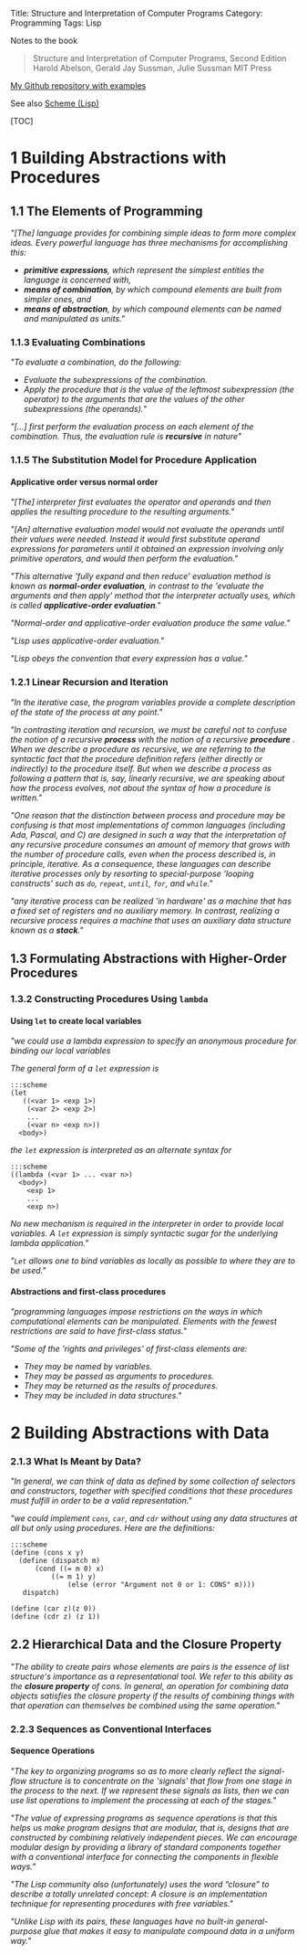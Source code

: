 Title: Structure and Interpretation of Computer Programs
Category: Programming
Tags: Lisp

Notes to the book
> Structure and Interpretation of Computer Programs, Second Edition
> Harold Abelson, Gerald Jay Sussman, Julie Sussman
> MIT Press


[My Github repository with examples](https://github.com/LukasWoodtli/SchemeCourse)

See also [Scheme (Lisp)]({filename}/scheme.rst)

[TOC]

# 1 Building Abstractions with Procedures

## 1.1 The Elements of Programming

*"[The] language provides for combining simple ideas to form more complex ideas.  Every powerful language has three mechanisms for accomplishing this:*

- ***primitive expressions**, which represent the simplest entities the language is concerned with,*
- ***means of combination**, by which compound elements are built from simpler ones, and*
- ***means of abstraction**, by which compound elements can be named and manipulated as units."*

### 1.1.3 Evaluating Combinations

*"To evaluate a combination, do the following:*

- *Evaluate the subexpressions of the combination.*
- *Apply the procedure that is the value of the leftmost subexpression (the operator) to the arguments that are the values of the other subexpressions (the operands).*"

*"[...] first perform the evaluation process on each element of the combination. Thus, the evaluation rule is **recursive** in nature"*


### 1.1.5 The Substitution Model for Procedure Application

#### Applicative order versus normal order

*"[The] interpreter first evaluates the operator and operands and then applies the resulting procedure to the resulting arguments."*

*"[An] alternative evaluation model would not evaluate the operands until their values were needed. Instead it would first substitute operand expressions for parameters until it obtained an expression involving only primitive operators, and would then perform the evaluation."*

*"This alternative 'fully expand and then reduce' evaluation method is known as **normal-order evaluation**, in contrast to the 'evaluate the arguments and then apply' method that the interpreter actually uses, which is called **applicative-order evaluation**."*

*"Normal-order and applicative-order evaluation produce the same value."*

*"Lisp uses applicative-order evaluation."*

*"Lisp obeys the convention that every expression has a value."*

### 1.2.1 Linear Recursion and Iteration

*"In the iterative case, the program variables provide a complete description of the state of the process at any point."*

*"In contrasting iteration and recursion, we must be careful not to confuse the notion of a recursive **process** with the notion of a recursive **procedure** . When we describe a procedure as recursive, we are referring to the syntactic fact that the procedure definition refers (either directly or indirectly) to the procedure itself. But when we describe a process as following a pattern that is, say, linearly recursive, we are speaking about how the process evolves, not about the syntax of how a procedure is written."*

*"One reason that the distinction between process and procedure may be confusing is that most implementations of common languages (including Ada, Pascal, and C) are designed in such a way that the interpretation of any recursive procedure consumes an amount of memory that grows with the number of procedure calls, even when the process described is, in principle, iterative. As a consequence, these languages can describe iterative processes only by resorting to special-purpose 'looping constructs' such as `do`, `repeat`, `until`, `for`, and `while`."*

*"any iterative process can be realized 'in hardware' as a machine that has a fixed set of registers and no auxiliary memory. In contrast, realizing a recursive process requires a machine that uses an auxiliary data structure known as a **stack**."*


## 1.3 Formulating Abstractions with Higher-Order Procedures

### 1.3.2 Constructing Procedures Using `lambda`

#### Using `let` to create local variables

*"we could use a lambda expression to specify an anonymous procedure for binding our local variables*

*The general form of a `let` expression is*

    :::scheme
    (let
       ((<var 1> <exp 1>)
        (<var 2> <exp 2>)
        ...
        (<var n> <exp n>))
      <body>)

*the `let` expression is interpreted as an alternate syntax for*

    :::scheme
    ((lambda (<var 1> ... <var n>)
      <body>)
        <exp 1>
        ...
        <exp n>)

*No new mechanism is required in the interpreter in order to provide local variables. A `let` expression is simply syntactic sugar for the underlying lambda application."*

*"`Let` allows one to bind variables as locally as possible to where they are to be used."*


#### Abstractions and first-class procedures

*"programming languages impose restrictions on the ways in which computational elements can be manipulated. Elements with the fewest restrictions are said to have first-class status."*

*"Some of the 'rights and privileges' of first-class elements are:*

- *They may be named by variables.*
- *They may be passed as arguments to procedures.*
- *They may be returned as the results of procedures.*
- *They may be included in data structures."*

# 2 Building Abstractions with Data

### 2.1.3 What Is Meant by Data?

*"In general, we can think of data as defined by some collection of selectors and constructors, together with specified conditions that these procedures must fulfill in order to be a valid representation."*

*"we could implement `cons`, `car`, and `cdr` without using any data structures at all but only using procedures. Here are the definitions:*

    :::scheme
    (define (cons x y)
      (define (dispatch m)
          (cond ((= m 0) x)
              ((= m 1) y)
                  (else (error "Argument not 0 or 1: CONS" m))))
       dispatch)

    (define (car z)(z 0))
    (define (cdr z) (z 1))

## 2.2 Hierarchical Data and the Closure Property

*"The ability to create pairs whose elements are pairs is the essence of list structure's importance as a representational tool. We refer to this ability as the **closure property** of cons. In general, an operation for combining data objects satisfies the closure property if the results of combining things with that operation can themselves be combined using the same operation."*


### 2.2.3 Sequences as Conventional Interfaces

#### Sequence Operations

*"The key to organizing programs so as to more clearly reflect the signal-flow structure is to concentrate on the 'signals' that flow from one stage in the process to the next. If we represent these signals as lists, then we can use list operations to implement the processing at each of the stages."*

*"The value of expressing programs as sequence operations is that this helps us make program designs that are modular, that is, designs that are constructed by combining relatively independent pieces. We can encourage modular design by providing a library of standard components together with a conventional interface for connecting the components in flexible ways."*

*"The Lisp community also (unfortunately) uses the word “closure” to describe a totally unrelated concept: A closure is an implementation technique for representing procedures with free variables."*

*"Unlike Lisp with its pairs, these languages have no built-in general-purpose glue that makes it easy to manipulate compound data in a uniform way."*


